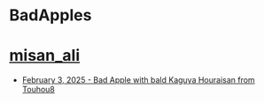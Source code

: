 # BadApples

# [misan_ali](https://www.tiktok.com/@misan_ali)
- [February 3, 2025 - Bad Apple with bald Kaguya Houraisan from Touhou8](https://www.tiktok.com/@misan_ali/video/7466798468321856801)
